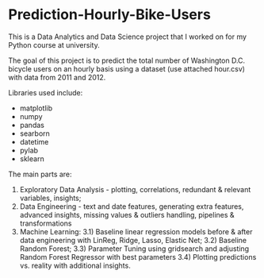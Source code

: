 # Prediction-Hourly-Bike-Users
This is a Data Analytics and Data Science project that I worked on for my Python course at university.

The goal of this project is to predict the total number of Washington D.C. bicycle users on an hourly basis using a dataset (use attached hour.csv) with data from 2011 and 2012. 

Libraries used include: 
- matplotlib
- numpy
- pandas
- searborn
- datetime
- pylab
- sklearn

The main parts are: 
1) Exploratory Data Analysis - plotting, correlations, redundant & relevant variables, insights;
2) Data Engineering - text and date features, generating extra features, advanced insights, missing values & outliers handling, pipelines & transformations
3) Machine Learning:
    3.1) Baseline linear regression models before & after data engineering with LinReg, Ridge, Lasso, Elastic Net;
    3.2) Baseline Random Forest;
    3.3) Parameter Tuning using gridsearch and adjusting Random Forest Regressor with best parameters
    3.4) Plotting predictions vs. reality with additional insights.
